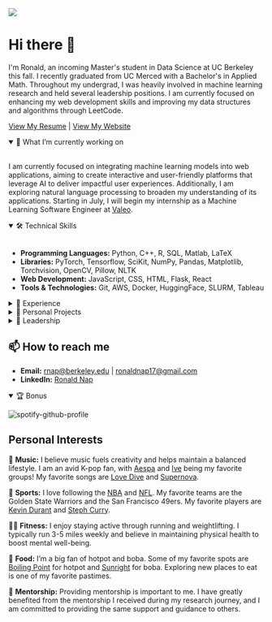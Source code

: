 ![](https://komarev.com/ghpvc/?username=napronald07&color=blue&style=flat-square&label=Profile+visitors) 

# Hi there 👋
I'm Ronald, an incoming Master's student in Data Science at UC Berkeley this fall. I recently graduated from UC Merced with a Bachelor's in Applied Math. Throughout my undergrad, I was heavily involved in machine learning research and held several leadership positions. I am currently focused on enhancing my web development skills and improving my data structures and algorithms through LeetCode.

[View My Resume](https://napronald.github.io/Resume.pdf) | [View My Website](https://napronald.github.io/)

<details open>
<summary>🌱 What I’m currently working on</summary>
<br>
  
I am currently focused on integrating machine learning models into web applications, aiming to create interactive and user-friendly platforms that leverage AI to deliver impactful user experiences. Additionally, I am exploring natural language processing to broaden my understanding of its applications. Starting in July, I will begin my internship as a Machine Learning Software Engineer at [Valeo](https://www.valeo.com/en/).

</details>

<details open>
<summary>🛠 Technical Skills</summary>
<br>

- **Programming Languages:** Python, C++, R, SQL, Matlab, LaTeX 
- **Libraries:** PyTorch, Tensorflow, SciKit, NumPy, Pandas, Matplotlib, Torchvision, OpenCV, Pillow, NLTK
- **Web Development:** JavaScript, CSS, HTML, Flask, React
- **Tools & Technologies:** Git, AWS, Docker, HuggingFace, SLURM, Tableau

</details>

<details>
<summary>📝 Experience</summary>
<br>

- **Undergraduate Researcher:** My research focuses on the classification of Whole Slide Images. I was supervised by [Prof. Roummel Marcia](https://faculty.ucmerced.edu/rmarcia/index.html) and graduate mentor Mohammed Aburidi. My work has been accepted for publication and presentation at IEEE EMBC 24. You can view my work [Paper](https://napronald.github.io/EMBC24.pdf) |  [Code](https://github.com/napronald/GI-Cancer-MSI-CCNet-MIL)
  
- **Summer Undergraduate Researcher:** Led a team to enhance the robustness and accuracy of classification models through Generative Adversarial Networks. You can find the work I did [here](https://github.com/napronald/Synthetic-Data-Generation-for-Deep-Learning-Model-Enhancement).
  
- **Data Science Challenge Intern:** Designed models for diagnosing irregular heartbeats and reconstructing cardiac transmembrane potentials at Lawrence Livermore National Laboratory. You can find the work I did [here](https://github.com/napronald/Data-Science-Challenge-2023/blob/main/DSC_poster.pptx.pdf)

</details>

<details>
<summary>🎯 Personal Projects</summary>
<br>
  
- **DigitPro99:** Interactive web-based digit recognition application capable of real-time prediction, comprehensive user interactions, dynamic image annotation, and data retrieval. [View Project Here](https://napronald.github.io/DigitPro99/)
  
- **Lung Cancer Diagnosis with Medical Imaging:** Managed a dataset of 25,000 images, focusing on lung cancer tissues, and implemented various machine learning models. [View Project Here](https://github.com/napronald/Lung-Cancer-Diagnosis-with-Medical-Imaging/)
  
- **Modeling the Relationship Between CO2 Emissions and Human Population:** Constructed mathematical models to analyze the correlation between CO2 emissions and human population dynamics. [View Project Here](https://github.com/napronald/Modeling-the-Relationship-Between-CO2-Emissions-and-Human-Population/)
  
- **Fifa Players Analysis Dashboard:** Interactive dashboard, created using Tableau, provides detailed insights into FIFA player statistics from the years 2018 to 2022. [View Project Here](https://napronald.github.io/FifaDashboard/)
  
</details>

<details>
<summary>🌟 Leadership</summary>
<br>

- **SIAM Undergraduate Representative:**  I represented the interests of undergraduate students and facilitated communication within the SIAM community at UC Merced. I also organized events and activities to promote mathematics and its applications among students. Follow activities on [Instagram](https://www.instagram.com/ucmsiam/).
  
- **Learning Assistant:** I provided academic support to students taking Calculus, helping them understand concepts and improve their performance. Learn more about the [Learning Assistant Program](https://hhmi-ie.ucmerced.edu/capacity-building-projects/learning-assistant-program).
  
- **ACM SIG Data Science Lead:** I created and led interactive workshops focused on Data Science for over 50 undergraduate students. Follow UC Merced ACM on [Instagram](https://www.instagram.com/ucmacm/).

</details>

## 📫 How to reach me
- **Email:** rnap@berkeley.edu | ronaldnap17@gmail.com
- **LinkedIn:** [Ronald Nap](https://www.linkedin.com/in/ronaldnap/)

<details open>
<summary>🏆 Bonus</summary>
<be>

![spotify-github-profile](https://spotify-github-profile.kittinanx.com/api/view.svg?uid=ronaldnap&redirect=true][https://spotify-github-profile.kittinanx.com/api/view.svg?uid=ronaldnap&cover_image=false&theme=default&show_offline=true&background_color=121212&interchange=true)

## Personal Interests

🎵 **Music:** I believe music fuels creativity and helps maintain a balanced lifestyle. I am an avid K-pop fan, with [Aespa](https://en.wikipedia.org/wiki/Aespa) and [Ive](https://en.wikipedia.org/wiki/Ive_(group)) being my favorite groups! My favorite songs are [Love Dive](https://www.youtube.com/watch?v=Y8JFxS1HlDo) and [Supernova](https://www.youtube.com/watch?v=phuiiNCxRMg).

🏀 **Sports:** I love following the [NBA](https://www.nba.com/) and [NFL](https://www.nfl.com/). My favorite teams are the Golden State Warriors and the San Francisco 49ers. My favorite players are [Kevin Durant](https://en.wikipedia.org/wiki/Kevin_Durant) and [Steph Curry](https://en.wikipedia.org/wiki/Stephen_Curry).

🏃‍♂️ **Fitness:** I enjoy staying active through running and weightlifting. I typically run 3-5 miles weekly and believe in maintaining physical health to boost mental well-being.

🍲 **Food:** I’m a big fan of hotpot and boba. Some of my favorite spots are [Boiling Point](https://www.bpgroupusa.com/) for hotpot and [Sunright](https://www.snrtea.com/) for boba. Exploring new places to eat is one of my favorite pastimes.

🤝 **Mentorship:** Providing mentorship is important to me. I have greatly benefited from the mentorship I received during my research journey, and I am committed to providing the same support and guidance to others.

</details>
